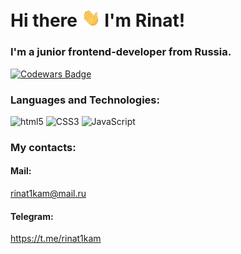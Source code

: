 # Hi there <img alt="hello" img src="https://raw.githubusercontent.com/emp7yhead/emp7yhead/master/content/wave.gif" width="30"> I'm Rinat! 
### I'm a junior frontend-developer from Russia.

[![Codewars Badge](https://www.codewars.com/users/rinat-lucky/badges/small)](https://www.codewars.com/users/rinat-lucky)

### Languages and Technologies:

<div display="flex">
  <img alt="html5" src="https://img.shields.io/badge/-HTML5-E34F26?style=for-the-badge&logo=html5&logoColor=white"/>
  <img alt="CSS3" src="https://img.shields.io/badge/-css3-2088FF?style=for-the-badge&logo=css3&logoColor=white"/>
  <img alt="JavaScript" src="https://img.shields.io/badge/-JavaScript-090909?style=for-the-badge&logo=JavaScript&logoColor=white"/>
</div>
  
<!--
### ⚡ My websites: https://portfolio-rk.000webhostapp.com/, https://rinat-lucky.github.io/
-->
### My contacts: 

#### Mail:
<a href="mailto:rinat1kam@mail.ru">
  rinat1kam@mail.ru
</a>
 
#### Telegram:
<a href="https://t.me/rinat1kam">
  https://t.me/rinat1kam
</a>



<!--
**rinat-lucky/rinat-lucky** is a ✨ _special_ ✨ repository because its `README.md` (this file) appears on your GitHub profile.

Here are some ideas to get you started:

- 🔭 I’m currently working on ...
- 👯 I’m looking to collaborate on ...
- 🤔 I’m looking for help with ...
- 💬 Ask me about ...
- 😄 Pronouns: ...
- ⚡ Fun fact: ...
-->
